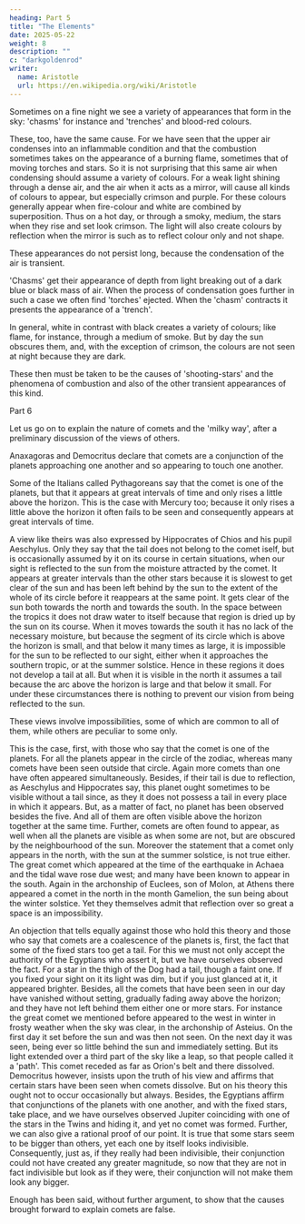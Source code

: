 ```yaml
---
heading: Part 5
title: "The Elements"
date: 2025-05-22
weight: 8
description: ""
c: "darkgoldenrod"
writer:
  name: Aristotle 
  url: https://en.wikipedia.org/wiki/Aristotle
---
```



Sometimes on a fine night we see a variety of appearances that form in the sky: 'chasms' for instance and 'trenches' and blood-red colours.

These, too, have the same cause. For we have seen that the upper air condenses into an inflammable condition and that the combustion sometimes
takes on the appearance of a burning flame, sometimes that of moving
torches and stars. So it is not surprising that this same air when
condensing should assume a variety of colours. For a weak light shining
through a dense air, and the air when it acts as a mirror, will cause
all kinds of colours to appear, but especially crimson and purple.
For these colours generally appear when fire-colour and white are
combined by superposition. Thus on a hot day, or through a smoky,
medium, the stars when they rise and set look crimson. The light will
also create colours by reflection when the mirror is such as to reflect
colour only and not shape. 

These appearances do not persist long, because the condensation of
the air is transient. 

'Chasms' get their appearance of depth from light breaking out of
a dark blue or black mass of air. When the process of condensation
goes further in such a case we often find 'torches' ejected. When
the 'chasm' contracts it presents the appearance of a 'trench'.

In general, white in contrast with black creates a variety of colours;
like flame, for instance, through a medium of smoke. But by day the
sun obscures them, and, with the exception of crimson, the colours
are not seen at night because they are dark. 

These then must be taken to be the causes of 'shooting-stars' and
the phenomena of combustion and also of the other transient appearances
of this kind. 

Part 6

Let us go on to explain the nature of comets and the 'milky way',
after a preliminary discussion of the views of others. 

Anaxagoras and Democritus declare that comets are a conjunction of
the planets approaching one another and so appearing to touch one
another. 

Some of the Italians called Pythagoreans say that the comet is one
of the planets, but that it appears at great intervals of time and
only rises a little above the horizon. This is the case with Mercury
too; because it only rises a little above the horizon it often fails
to be seen and consequently appears at great intervals of time.

A view like theirs was also expressed by Hippocrates of Chios and
his pupil Aeschylus. Only they say that the tail does not belong to
the comet iself, but is occasionally assumed by it on its course in
certain situations, when our sight is reflected to the sun from the
moisture attracted by the comet. It appears at greater intervals than
the other stars because it is slowest to get clear of the sun and
has been left behind by the sun to the extent of the whole of its
circle before it reappears at the same point. It gets clear of the
sun both towards the north and towards the south. In the space between
the tropics it does not draw water to itself because that region is
dried up by the sun on its course. When it moves towards the south
it has no lack of the necessary moisture, but because the segment
of its circle which is above the horizon is small, and that below
it many times as large, it is impossible for the sun to be reflected
to our sight, either when it approaches the southern tropic, or at
the summer solstice. Hence in these regions it does not develop a
tail at all. But when it is visible in the north it assumes a tail
because the arc above the horizon is large and that below it small.
For under these circumstances there is nothing to prevent our vision
from being reflected to the sun. 

These views involve impossibilities, some of which are common to all
of them, while others are peculiar to some only. 

This is the case, first, with those who say that the comet is one
of the planets. For all the planets appear in the circle of the zodiac,
whereas many comets have been seen outside that circle. Again more
comets than one have often appeared simultaneously. Besides, if their
tail is due to reflection, as Aeschylus and Hippocrates say, this
planet ought sometimes to be visible without a tail since, as they
it does not possess a tail in every place in which it appears. But,
as a matter of fact, no planet has been observed besides the five.
And all of them are often visible above the horizon together at the
same time. Further, comets are often found to appear, as well when
all the planets are visible as when some are not, but are obscured
by the neighbourhood of the sun. Moreover the statement that a comet
only appears in the north, with the sun at the summer solstice, is
not true either. The great comet which appeared at the time of the
earthquake in Achaea and the tidal wave rose due west; and many have
been known to appear in the south. Again in the archonship of Euclees,
son of Molon, at Athens there appeared a comet in the north in the
month Gamelion, the sun being about the winter solstice. Yet they
themselves admit that reflection over so great a space is an impossibility.

An objection that tells equally against those who hold this theory
and those who say that comets are a coalescence of the planets is,
first, the fact that some of the fixed stars too get a tail. For this
we must not only accept the authority of the Egyptians who assert
it, but we have ourselves observed the fact. For a star in the thigh
of the Dog had a tail, though a faint one. If you fixed your sight
on it its light was dim, but if you just glanced at it, it appeared
brighter. Besides, all the comets that have been seen in our day have
vanished without setting, gradually fading away above the horizon;
and they have not left behind them either one or more stars. For instance
the great comet we mentioned before appeared to the west in winter
in frosty weather when the sky was clear, in the archonship of Asteius.
On the first day it set before the sun and was then not seen. On the
next day it was seen, being ever so little behind the sun and immediately
setting. But its light extended over a third part of the sky like
a leap, so that people called it a 'path'. This comet receded as far
as Orion's belt and there dissolved. Democritus however, insists upon
the truth of his view and affirms that certain stars have been seen
when comets dissolve. But on his theory this ought not to occur occasionally
but always. Besides, the Egyptians affirm that conjunctions of the
planets with one another, and with the fixed stars, take place, and
we have ourselves observed Jupiter coinciding with one of the stars
in the Twins and hiding it, and yet no comet was formed. Further,
we can also give a rational proof of our point. It is true that some
stars seem to be bigger than others, yet each one by itself looks
indivisible. Consequently, just as, if they really had been indivisible,
their conjunction could not have created any greater magnitude, so
now that they are not in fact indivisible but look as if they were,
their conjunction will not make them look any bigger. 

Enough has been said, without further argument, to show that the causes
brought forward to explain comets are false. 

